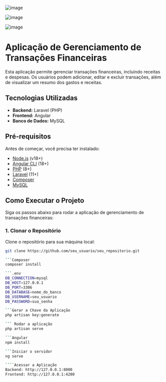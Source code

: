 ![image](https://github.com/user-attachments/assets/0dfb67cb-7a13-49a2-9e5e-5a816f223d49)

![image](https://github.com/user-attachments/assets/426a0f5c-9455-42a2-9f59-8dc643643a75)

![image](https://github.com/user-attachments/assets/0d48d401-15ed-464d-8fb3-18e831adcb50)

# Aplicação de Gerenciamento de Transações Financeiras

Esta aplicação permite gerenciar transações financeiras, incluindo receitas e despesas. Os usuários podem adicionar, editar e excluir transações, além de visualizar um resumo dos gastos e receitas.

## Tecnologias Utilizadas

- **Backend:** Laravel (PHP)
- **Frontend:** Angular
- **Banco de Dados:** MySQL

## Pré-requisitos

Antes de começar, você precisa ter instalado:

- [Node.js](https://nodejs.org/en/) (v18+)
- [Angular CLI](https://angular.io/cli) (18+)
- [PHP](https://www.php.net/downloads) (8+)
- [Laravel](https://laravel.com/docs/11.x/installation) (11+)
- [Composer](https://getcomposer.org/)
- [MySQL](https://www.mysql.com/)

## Como Executar o Projeto

Siga os passos abaixo para rodar a aplicação de gerenciamento de transações financeiras:

### 1. Clonar o Repositório

Clone o repositório para sua máquina local:

```bash
git clone https://github.com/seu_usuario/seu_repositorio.git

```Composer
composer install

```.env
DB_CONNECTION=mysql
DB_HOST=127.0.0.1
DB_PORT=3306
DB_DATABASE=nome_do_banco
DB_USERNAME=seu_usuario
DB_PASSWORD=sua_senha

```Gerar a Chave da Aplicação
php artisan key:generate

``` Rodar a aplicação
php artisan serve

```Angular
npm install

```Iniciar o servidor
ng serve

````Acessar a Aplicação
Backend: http://127.0.0.1:8000
Frontend: http://127.0.0.1:4200

